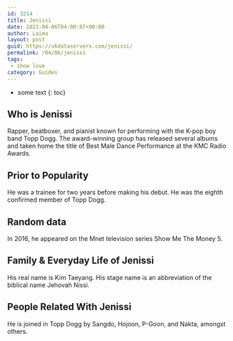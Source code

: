 ```yaml
---
id: 3214
title: Jenissi
date: 2021-04-06T04:00:07+00:00
author: Laima
layout: post
guid: https://ukdataservers.com/jenissi/
permalink: /04/06/jenissi
tags:
 - show love
category: Guides
---
```


* some text
{: toc}


## Who is Jenissi
                  
                  
                  
Rapper, beatboxer, and pianist known for performing with the K-pop boy band Topp Dogg. The award-winning group has released several albums and taken home the title of Best Male Dance Performance at the KMC Radio Awards.
                  
              
            
              
            
                
                
                
## Prior to Popularity
                  
                  
                  
He was a trainee for two years before making his debut. He was the eighth confirmed member of Topp Dogg.
                  
              
            
              
            
                
                
                
## Random data
                  
                  
                  
In 2016, he appeared on the Mnet television series Show Me The Money 5.
                  
              
            
              
            
                
                
                
## Family & Everyday Life of Jenissi
                  
                  
                  
His real name is Kim Taeyang. His stage name is an abbreviation of the biblical name Jehovah Nissi.
                  
              
            
              
            
                
                
                
## People Related With Jenissi
                  
                  
                  
He is joined in Topp Dogg by Sangdo, Hojoon, P-Goon, and Nakta, amongst others.
                  
              
            
              
            
                
              
            
              
              
            
            
              
            
          
          
          